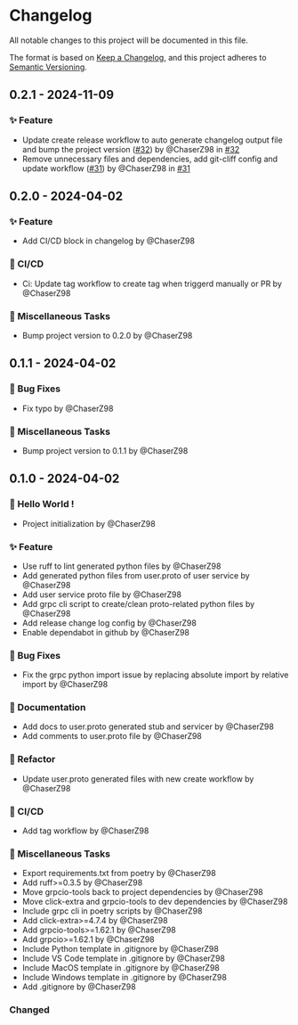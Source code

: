# Changelog

All notable changes to this project will be documented in this file.

The format is based on [Keep a Changelog](https://keepachangelog.com/en/1.0.0/),
and this project adheres to [Semantic Versioning](https://semver.org/spec/v2.0.0.html).

## 0.2.1 - 2024-11-09

### <!-- 01 -->✨ Feature

-   Update create release workflow to auto generate changelog output file and bump the project version ([#32](https://github.com/ChaserZ98/chaserland-grpc-proto/pull/32)) by @ChaserZ98 in [#32](https://github.com/ChaserZ98/chaserland-grpc-proto/pull/32)
-   Remove unnecessary files and dependencies, add git-cliff config and update workflow ([#31](https://github.com/ChaserZ98/chaserland-grpc-proto/pull/31)) by @ChaserZ98 in [#31](https://github.com/ChaserZ98/chaserland-grpc-proto/pull/31)

## 0.2.0 - 2024-04-02

### <!-- 01 -->✨ Feature

-   Add CI/CD block in changelog by @ChaserZ98

### <!-- 09 -->🐎 CI/CD

-   Ci: Update tag workflow to create tag when triggerd manually or PR by @ChaserZ98

### <!-- 10 -->🐳 Miscellaneous Tasks

-   Bump project version to 0.2.0 by @ChaserZ98

## 0.1.1 - 2024-04-02

### <!-- 02 -->🐞 Bug Fixes

-   Fix typo by @ChaserZ98

### <!-- 10 -->🐳 Miscellaneous Tasks

-   Bump project version to 0.1.1 by @ChaserZ98

## 0.1.0 - 2024-04-02

### <!-- 00 -->🎉 Hello World !

-   Project initialization by @ChaserZ98

### <!-- 01 -->✨ Feature

-   Use ruff to lint generated python files by @ChaserZ98
-   Add generated python files from user.proto of user service by @ChaserZ98
-   Add user service proto file by @ChaserZ98
-   Add grpc cli script to create/clean proto-related python files by @ChaserZ98
-   Add release change log config by @ChaserZ98
-   Enable dependabot in github by @ChaserZ98

### <!-- 02 -->🐞 Bug Fixes

-   Fix the grpc python import issue by replacing absolute import by relative import by @ChaserZ98

### <!-- 03 -->📃 Documentation

-   Add docs to user.proto generated stub and servicer by @ChaserZ98
-   Add comments to user.proto file by @ChaserZ98

### <!-- 05 -->🦄 Refactor

-   Update user.proto generated files with new create workflow by @ChaserZ98

### <!-- 09 -->🐎 CI/CD

-   Add tag workflow by @ChaserZ98

### <!-- 10 -->🐳 Miscellaneous Tasks

-   Export requirements.txt from poetry by @ChaserZ98
-   Add ruff>=0.3.5 by @ChaserZ98
-   Move grpcio-tools back to project dependencies by @ChaserZ98
-   Move click-extra and grpcio-tools to dev dependencies by @ChaserZ98
-   Include grpc cli in poetry scripts by @ChaserZ98
-   Add click-extra>=4.7.4 by @ChaserZ98
-   Add grpcio-tools>=1.62.1 by @ChaserZ98
-   Add grpcio>=1.62.1 by @ChaserZ98
-   Include Python template in .gitignore by @ChaserZ98
-   Include VS Code template in .gitignore by @ChaserZ98
-   Include MacOS template in .gitignore by @ChaserZ98
-   Include Windows template in .gitignore by @ChaserZ98
-   Add .gitignore by @ChaserZ98

### Changed

<!-- generated by git-cliff -->
